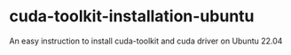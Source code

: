 # cuda-toolkit-installation-ubuntu
An easy instruction to install cuda-toolkit and cuda driver on Ubuntu 22.04
